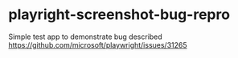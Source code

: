 # playright-screenshot-bug-repro

Simple test app to demonstrate bug described https://github.com/microsoft/playwright/issues/31265
